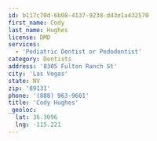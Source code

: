 ```yaml
---
id: b117c70d-6b08-4137-9238-d43e1a432570
first_name: Cody
last_name: Hughes
license: DMD
services:
  - 'Pediatric Dentist or Pedodontist'
category: Dentists
address: '8305 Fulton Ranch St'
city: 'Las Vegas'
state: NV
zip: '89131'
phone: '(888) 963-9601'
title: 'Cody Hughes'
_geoloc:
  lat: 36.3096
  lng: -115.221
---
```

